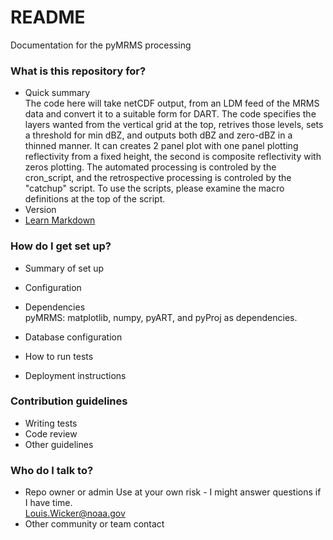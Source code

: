 # README #

Documentation for the pyMRMS processing

### What is this repository for? ###

* Quick summary  
The code here will take netCDF output, from an LDM feed of the MRMS data and convert it to a suitable
form for DART.  The code specifies the layers wanted from the vertical grid at the top, retrives
those levels, sets a threshold for min dBZ, and outputs both dBZ and zero-dBZ in a thinned manner.
It can creates 2 panel plot with one panel plotting reflectivity from a fixed height, the second is composite reflectivity
with zeros plotting.  The automated processing is controled by the cron_script, and the retrospective processing
is controled by the "catchup" script.  To use the scripts, please examine the macro definitions at the top of the script.
* Version
* [Learn Markdown](https://bitbucket.org/tutorials/markdowndemo)

### How do I get set up? ###

* Summary of set up

* Configuration

* Dependencies  
pyMRMS:  matplotlib, numpy, pyART, and pyProj as dependencies.

* Database configuration
* How to run tests
* Deployment instructions

### Contribution guidelines ###

* Writing tests
* Code review
* Other guidelines

### Who do I talk to? ###

* Repo owner or admin
Use at your own risk - I might answer questions if I have time.  
Louis.Wicker@noaa.gov
* Other community or team contact
